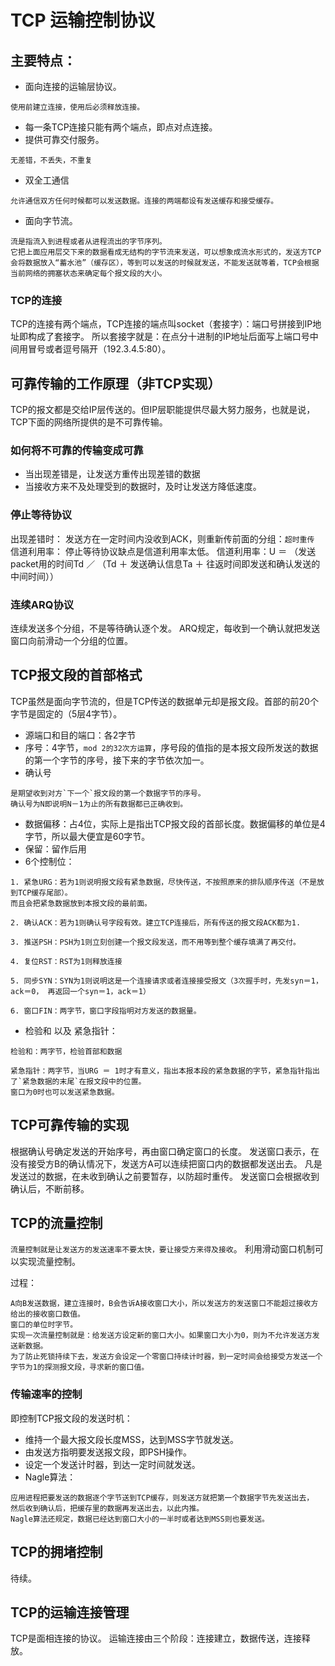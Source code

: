 # TCP 运输控制协议

## 主要特点：
* 面向连接的运输层协议。
```
使用前建立连接，使用后必须释放连接。
```
* 每一条TCP连接只能有两个端点，即点对点连接。
* 提供可靠交付服务。
```
无差错，不丢失，不重复
```
* 双全工通信
```
允许通信双方任何时候都可以发送数据。连接的两端都设有发送缓存和接受缓存。
```
* 面向字节流。
```
流是指流入到进程或者从进程流出的字节序列。
它把上面应用层交下来的数据看成无结构的字节流来发送，可以想象成流水形式的，发送方TCP会将数据放入“蓄水池”（缓存区），等到可以发送的时候就发送，不能发送就等着，TCP会根据当前网络的拥塞状态来确定每个报文段的大小。
```

### TCP的连接
TCP的连接有两个端点，TCP连接的端点叫socket（套接字）：端口号拼接到IP地址即构成了套接字。
所以套接字就是：在点分十进制的IP地址后面写上端口号中间用冒号或者逗号隔开（192.3.4.5:80）。

## 可靠传输的工作原理（非TCP实现）
TCP的报文都是交给IP层传送的。但IP层职能提供尽最大努力服务，也就是说，TCP下面的网络所提供的是不可靠传输。

### 如何将不可靠的传输变成可靠
* 当出现差错是，让发送方重传出现差错的数据
* 当接收方来不及处理受到的数据时，及时让发送方降低速度。

### 停止等待协议
出现差错时：
发送方在一定时间内没收到ACK，则重新传前面的分组：`超时重传`
信道利用率：
停止等待协议缺点是信道利用率太低。
信道利用率：U ＝ （发送packet用的时间Td ／ （Td ＋ 发送确认信息Ta ＋ 往返时间即发送和确认发送的中间时间））

### 连续ARQ协议
连续发送多个分组，不是等待确认逐个发。
ARQ规定，每收到一个确认就把发送窗口向前滑动一个分组的位置。

## TCP报文段的首部格式
TCP虽然是面向字节流的，但是TCP传送的数据单元却是报文段。首部的前20个字节是固定的（5层4字节）。
* 源端口和目的端口：各2字节
* 序号：4字节，`mod 2的32次方运算`，序号段的值指的是本报文段所发送的数据的第一个字节的序号，接下来的字节依次加一。
* 确认号
```
是期望收到对方`下一个`报文段的第一个数据字节的序号。
确认号为N即说明N－1为止的所有数据都已正确收到。
```
* 数据偏移：占4位，实际上是指出TCP报文段的首部长度。数据偏移的单位是4字节，所以最大便宜是60字节。
* 保留：留作后用
* 6个控制位：
```
1. 紧急URG：若为1则说明报文段有紧急数据，尽快传送，不按照原来的排队顺序传送（不是放到TCP缓存尾部）。
而且会把紧急数据放到本报文段的最前面。

2. 确认ACK：若为1则确认号字段有效。建立TCP连接后，所有传送的报文段ACK都为1.

3. 推送PSH：PSH为1则立刻创建一个报文段发送，而不用等到整个缓存填满了再交付。

4. 复位RST：RST为1则释放连接

5. 同步SYN：SYN为1则说明这是一个连接请求或者连接接受报文（3次握手时，先发syn＝1，ack＝0， 再返回一个syn＝1，ack＝1）

6. 窗口FIN：两字节，窗口字段指明对方发送的数据量。
```
* 检验和 以及 紧急指针：
```
检验和：两字节，检验首部和数据

紧急指针：两字节，当URG ＝ 1时才有意义，指出本报本段的紧急数据的字节，紧急指针指出了`紧急数据的末尾`在报文段中的位置。
窗口为0时也可以发送紧急数据。
```

## TCP可靠传输的实现
根据确认号确定发送的开始序号，再由窗口确定窗口的长度。
发送窗口表示，在没有接受方B的确认情况下，发送方A可以连续把窗口内的数据都发送出去。
凡是发送过的数据，在未收到确认之前要暂存，以防超时重传。
发送窗口会根据收到确认后，不断前移。


## TCP的流量控制
`流量控制就是让发送方的发送速率不要太快，要让接受方来得及接收`。
利用滑动窗口机制可以实现流量控制。

过程：
```
A向B发送数据，建立连接时，B会告诉A接收窗口大小，所以发送方的发送窗口不能超过接收方给出的接收窗口数值。
窗口的单位时字节。
实现一次流量控制就是：给发送方设定新的窗口大小。如果窗口大小为0，则为不允许发送方发送新数据。
为了防止死锁持续下去，发送方会设定一个零窗口持续计时器，到一定时间会给接受方发送一个字节为1的探测报文段，寻求新的窗口值。
```

### 传输速率的控制
即控制TCP报文段的发送时机：
* 维持一个最大报文段长度MSS，达到MSS字节就发送。
* 由发送方指明要发送报文段，即PSH操作。
* 设定一个发送计时器，到达一定时间就发送。
* Nagle算法：
```
应用进程把要发送的数据逐个字节送到TCP缓存，则发送方就把第一个数据字节先发送出去，
然后收到确认后，把缓存里的数据再发送出去，以此内推。
Nagle算法还规定，数据已经达到窗口大小的一半时或者达到MSS则也要发送。
```

## TCP的拥堵控制
待续。

## TCP的运输连接管理
TCP是面相连接的协议。
运输连接由三个阶段：连接建立，数据传送，连接释放。
